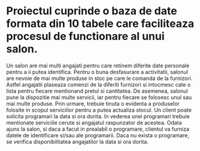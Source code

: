 # Proiectul cuprinde o baza de date formata din 10 tabele care faciliteaza procesul de functionare al unui salon. 
Un salon are mai multi angajati pentru care retinem diferite date personale pentru a ii putea identifica. Pentru o buna desfasurare a activitatii, salonul are nevoie de mai multe produse in stoc pe care le comanda de la furnizori. Astfel angajatii plaseaza comenzi de la diferiti furnizori si intocmesc cate o lista pentru fiecare mentionand pretul si cantitatea. De asemenea, salonul pune la dispozitie mai multe servicii, iar pentru fiecare se folosesc unul sau mai multe produse. Prin urmare, trebuie tinuta o evidenta a produselor folosite in scopul serviciilor pentru a putea actualiza stocul.
 Un client poate solicita programari la data si ora dorita. In vederea unei programari trebuie mentionate serviciile cerute si angajatul raspunzator de acestea. Odata ajuns la salon, si daca a facut in prealabil o programare, clientul va furniza datele de identificare si/sau ale programarii. Daca nu exista o programare, se verifica disponibilitatea angajatilor la data si ora dorita.
